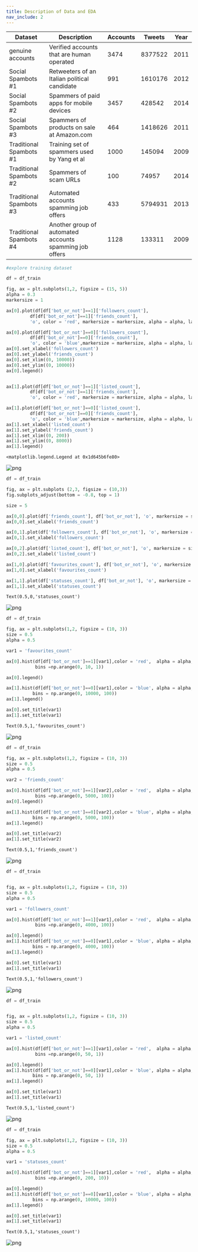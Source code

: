 ```yaml
---
title: Description of Data and EDA
nav_include: 2
---
```


| Dataset                 | Description                                             | Accounts | Tweets  | Year |
|-------------------------|---------------------------------------------------------|----------|---------|------|
| genuine accounts        |  Verified accounts that are human operated              | 3474     | 8377522 | 2011 |
| Social Spambots #1      | Retweeters of an Italian political candidate            | 991      | 1610176 | 2012 |
| Social Spambots #2      | Spammers of paid apps for mobile devices                | 3457     | 428542  | 2014 |
| Social Spambots #3      | Spammers of products on sale at Amazon.com              | 464      | 1418626 | 2011 |
| Traditional Spambots #1 | Training set of spammers used by Yang et al             | 1000     | 145094  | 2009 |
| Traditional Spambots #2 | Spammers of scam URLs                                   | 100      | 74957   | 2014 |
| Traditional Spambots #3 | Automated accounts spamming job offers                  | 433      | 5794931 | 2013 |
| Traditional Spambots #4 | Another group of automated accounts spamming job offers | 1128     | 133311  | 2009 |




```python
#explore training dataset

df = df_train

fig, ax = plt.subplots(1,2, figsize = (15, 5))
alpha = 0.3
markersize = 1

ax[0].plot(df[df['bot_or_not']==1]['followers_count'],
         df[df['bot_or_not']==1]['friends_count'],
         'o', color = 'red', markersize = markersize, alpha = alpha, label = 'bot')

ax[0].plot(df[df['bot_or_not']==0]['followers_count'],
         df[df['bot_or_not']==0]['friends_count'],
         'o', color = 'blue',markersize = markersize, alpha = alpha, label = 'human')
ax[0].set_xlabel('followers_count')
ax[0].set_ylabel('friends_count')
ax[0].set_xlim((0, 10000))
ax[0].set_ylim((0, 10000))
ax[0].legend()


ax[1].plot(df[df['bot_or_not']==1]['listed_count'],
         df[df['bot_or_not']==1]['friends_count'],
         'o', color = 'red', markersize = markersize, alpha = alpha, label = 'bot')

ax[1].plot(df[df['bot_or_not']==0]['listed_count'],
         df[df['bot_or_not']==0]['friends_count'],
         'o', color = 'blue',markersize = markersize, alpha = alpha, label = 'human')
ax[1].set_xlabel('listed_count')
ax[1].set_ylabel('friends_count')
ax[1].set_xlim((0, 200))
ax[1].set_ylim((0, 8000))
ax[1].legend()
```





    <matplotlib.legend.Legend at 0x1d645b6fe80>




![png](EDA_Dec_2_files/EDA_Dec_2_10_1.png)




```python
df = df_train

fig, ax = plt.subplots (2,3, figsize = (10,3))
fig.subplots_adjust(bottom = -0.8, top = 1)

size = 5

ax[0,0].plot(df['friends_count'], df['bot_or_not'], 'o', markersize = size, alpha =0.3)
ax[0,0].set_xlabel('friends_count')

ax[0,1].plot(df['followers_count'], df['bot_or_not'], 'o', markersize = size, alpha =0.3)
ax[0,1].set_xlabel('followers_count')

ax[0,2].plot(df['listed_count'], df['bot_or_not'], 'o', markersize = size, alpha =0.3)
ax[0,2].set_xlabel('listed_count')

ax[1,0].plot(df['favourites_count'], df['bot_or_not'], 'o', markersize = size, alpha =0.3)
ax[1,0].set_xlabel('favourites_count')

ax[1,1].plot(df['statuses_count'], df['bot_or_not'], 'o', markersize = size, alpha =0.3)
ax[1,1].set_xlabel('statuses_count')
```





    Text(0.5,0,'statuses_count')




![png](EDA_Dec_2_files/EDA_Dec_2_11_1.png)




```python
df = df_train

fig, ax = plt.subplots(1,2, figsize = (10, 3))
size = 0.5
alpha = 0.5

var1 = 'favourites_count'

ax[0].hist(df[df['bot_or_not']==1][var1],color = 'red',  alpha = alpha, label = 'bot',
           bins =np.arange(0, 10, 1))

ax[0].legend()

ax[1].hist(df[df['bot_or_not']==0][var1],color = 'blue', alpha = alpha, label = 'human',
          bins = np.arange(0, 10000, 100))
ax[1].legend()

ax[0].set_title(var1)
ax[1].set_title(var1)
```





    Text(0.5,1,'favourites_count')




![png](EDA_Dec_2_files/EDA_Dec_2_12_1.png)




```python
df = df_train

fig, ax = plt.subplots(1,2, figsize = (10, 3))
size = 0.5
alpha = 0.5

var2 = 'friends_count'

ax[0].hist(df[df['bot_or_not']==1][var2],color = 'red',  alpha = alpha, label = 'bot',
           bins =np.arange(0, 5000, 100))
ax[0].legend()

ax[1].hist(df[df['bot_or_not']==0][var2],color = 'blue', alpha = alpha, label = 'human',
          bins = np.arange(0, 5000, 100))
ax[1].legend()

ax[0].set_title(var2)
ax[1].set_title(var2)
```





    Text(0.5,1,'friends_count')




![png](EDA_Dec_2_files/EDA_Dec_2_13_1.png)




```python
df = df_train


fig, ax = plt.subplots(1,2, figsize = (10, 3))
size = 0.5
alpha = 0.5

var1 = 'followers_count'

ax[0].hist(df[df['bot_or_not']==1][var1],color = 'red',  alpha = alpha, label = 'bot',
           bins =np.arange(0, 4000, 100))

ax[0].legend()
ax[1].hist(df[df['bot_or_not']==0][var1],color = 'blue', alpha = alpha, label = 'human',
          bins = np.arange(0, 4000, 100))
ax[1].legend()

ax[0].set_title(var1)
ax[1].set_title(var1)
```





    Text(0.5,1,'followers_count')




![png](EDA_Dec_2_files/EDA_Dec_2_14_1.png)




```python
df = df_train


fig, ax = plt.subplots(1,2, figsize = (10, 3))
size = 0.5
alpha = 0.5

var1 = 'listed_count'

ax[0].hist(df[df['bot_or_not']==1][var1],color = 'red',  alpha = alpha, label = 'bot',
           bins =np.arange(0, 50, 1))

ax[0].legend()
ax[1].hist(df[df['bot_or_not']==0][var1],color = 'blue', alpha = alpha, label = 'human',
          bins = np.arange(0, 50, 1))
ax[1].legend()

ax[0].set_title(var1)
ax[1].set_title(var1)
```





    Text(0.5,1,'listed_count')




![png](EDA_Dec_2_files/EDA_Dec_2_15_1.png)




```python
df = df_train

fig, ax = plt.subplots(1,2, figsize = (10, 3))
size = 0.5
alpha = 0.5

var1 = 'statuses_count'

ax[0].hist(df[df['bot_or_not']==1][var1],color = 'red',  alpha = alpha, label = 'bot',
           bins =np.arange(0, 200, 10))

ax[0].legend()
ax[1].hist(df[df['bot_or_not']==0][var1],color = 'blue', alpha = alpha, label = 'human',
          bins = np.arange(0, 10000, 100))
ax[1].legend()

ax[0].set_title(var1)
ax[1].set_title(var1)
```





    Text(0.5,1,'statuses_count')




![png](EDA_Dec_2_files/EDA_Dec_2_16_1.png)
